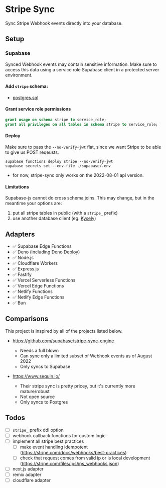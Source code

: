 # Stripe Sync

Sync Stripe Webhook events directly into your database.

## Setup

### Supabase

Synced Webhook events may contain sensitive information. Make sure to access this data using a service role Supabase client in a protected server environment.

#### Add `stripe` schema:

- [postgres.sql](/packages/stripe-sync/generated/postgres.sql)

#### Grant service role permissions

```sql
grant usage on schema stripe to service_role;
grant all privileges on all tables in schema stripe to service_role;
```

#### Deploy

Make sure to pass the `--no-verify-jwt` flat, since we want Stripe to be able to give us POST reqeusts.

```
supabase functions deploy stripe --no-verify-jwt
supabase secrets set --env-file ./supabase/.env
```

- for now, stripe-sync only works on the 2022-08-01 api version. 

#### Limitations

Supabase-js cannot do cross schema joins. This may change, but in the meantime your options are:

1) put all stripe tables in public (with a `stripe_` prefix)
2) use another database client (eg. [Kysely](https://github.com/koskimas/kysely))

## Adapters

- ✅ Supabase Edge Functions
- ✅ Deno (including Deno Deploy)
- ✅ Node.js
- ✅ Cloudflare Workers
- ✅ Express.js
- ✅ Fastify
- ✅ Vercel Serverless Functions
- ✅ Vercel Edge Functions
- ✅ Netlify Functions
- ✅ Netlify Edge Functions
- ✅ Bun

## Comparisons

This project is inspired by all of the projects listed below.

- https://github.com/supabase/stripe-sync-engine
  - Needs a full blown 
  - Can sync only a limited subset of Webhook events as of August 2022
  - Only syncs to Supabase

- https://www.sequin.io/
  - Their stripe sync is pretty pricey, but it's currently more mature/robust
  - Not open source
  - Only syncs to Postgres


## Todos

- [ ] `stripe_` prefix ddl option
- [ ] webhook callback functions for custom logic
- [ ] implement all stripe best practices
  - [ ] make event handling idempotent (https://stripe.com/docs/webhooks/best-practices)
  - [ ] check that request comes from valid ip or is local development (https://stripe.com/files/ips/ips_webhooks.json)
- [ ] next.js adapter
- [ ] remix adapter
- [ ] cloudflare adapter